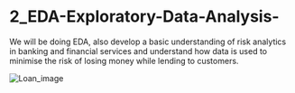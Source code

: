 # 2_EDA-Exploratory-Data-Analysis-
We will be doing  EDA, also develop a basic understanding of risk analytics in banking and financial services and understand how data is used to minimise the risk of losing money while lending to customers.



![Loan_image](https://user-images.githubusercontent.com/55380569/64956451-395cd000-d8a8-11e9-8433-cb2ce91046a9.png)

